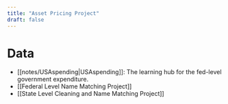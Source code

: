 ```yaml
---
title: "Asset Pricing Project"
draft: false
---
```



# Data
- [[notes/USAspending|USAspending]]: The learning hub for the fed-level government expenditure.
- [[Federal Level Name Matching Project]]
- [[State Level Cleaning and Name Matching Project]]
